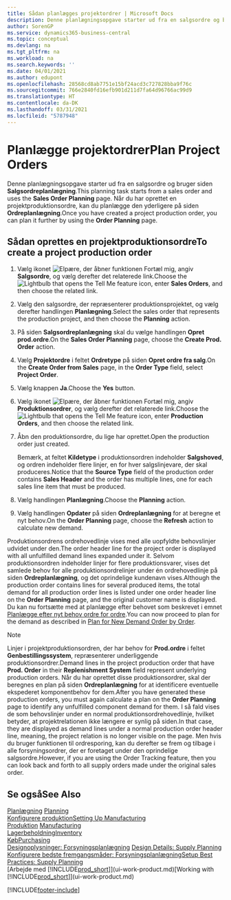 ```yaml
---
title: Sådan planlægges projektordrer | Microsoft Docs
description: Denne planlægningsopgave starter ud fra en salgsordre og bruger siden **Salgsordreplanlægning**. Når du har oprettet en projektproduktionsordre, kan du planlægge den yderligere på siden **Ordreplanlægning**.
author: SorenGP
ms.service: dynamics365-business-central
ms.topic: conceptual
ms.devlang: na
ms.tgt_pltfrm: na
ms.workload: na
ms.search.keywords: ''
ms.date: 04/01/2021
ms.author: edupont
ms.openlocfilehash: 28568cd8ab7751e15bf24acd3c727828bba9f76c
ms.sourcegitcommit: 766e2840fd16efb901d211d7fa64d96766ac99d9
ms.translationtype: HT
ms.contentlocale: da-DK
ms.lasthandoff: 03/31/2021
ms.locfileid: "5787948"
---
```

# <a name="plan-project-orders"></a><span data-ttu-id="80379-104">Planlægge projektordrer</span><span class="sxs-lookup"><span data-stu-id="80379-104">Plan Project Orders</span></span>
<span data-ttu-id="80379-105">Denne planlægningsopgave starter ud fra en salgsordre og bruger siden **Salgsordreplanlægning**.</span><span class="sxs-lookup"><span data-stu-id="80379-105">This planning task starts from a sales order and uses the **Sales Order Planning** page.</span></span> <span data-ttu-id="80379-106">Når du har oprettet en projektproduktionsordre, kan du planlægge den yderligere på siden **Ordreplanlægning**.</span><span class="sxs-lookup"><span data-stu-id="80379-106">Once you have created a project production order, you can plan it further by using the **Order Planning** page.</span></span>  

## <a name="to-create-a-project-production-order"></a><span data-ttu-id="80379-107">Sådan oprettes en projektproduktionsordre</span><span class="sxs-lookup"><span data-stu-id="80379-107">To create a project production order</span></span>  

1.  <span data-ttu-id="80379-108">Vælg ikonet ![Elpære, der åbner funktionen Fortæl mig](media/ui-search/search_small.png "Fortæl mig, hvad du vil foretage dig"), angiv **Salgsordre**, og vælg derefter det relaterede link.</span><span class="sxs-lookup"><span data-stu-id="80379-108">Choose the ![Lightbulb that opens the Tell Me feature](media/ui-search/search_small.png "Tell me what you want to do") icon, enter **Sales Orders**, and then choose the related link.</span></span>  
2.  <span data-ttu-id="80379-109">Vælg den salgsordre, der repræsenterer produktionsprojektet, og vælg derefter handlingen **Planlægning**.</span><span class="sxs-lookup"><span data-stu-id="80379-109">Select the sales order that represents the production project, and then choose the **Planning** action.</span></span>  
4.  <span data-ttu-id="80379-110">På siden **Salgsordreplanlægning** skal du vælge handlingen **Opret prod.ordre**.</span><span class="sxs-lookup"><span data-stu-id="80379-110">On the **Sales Order Planning** page, choose  the **Create Prod. Order** action.</span></span>  
5.  <span data-ttu-id="80379-111">Vælg **Projektordre** i feltet **Ordretype** på siden **Opret ordre fra salg**.</span><span class="sxs-lookup"><span data-stu-id="80379-111">On the **Create Order from Sales** page, in the **Order Type** field, select **Project Order**.</span></span>  
6.  <span data-ttu-id="80379-112">Vælg knappen **Ja**.</span><span class="sxs-lookup"><span data-stu-id="80379-112">Choose the **Yes** button.</span></span>  
7.  <span data-ttu-id="80379-113">Vælg ikonet ![Elpære, der åbner funktionen Fortæl mig](media/ui-search/search_small.png "Fortæl mig, hvad du vil foretage dig"), angiv **Produktionsordrer**, og vælg derefter det relaterede link.</span><span class="sxs-lookup"><span data-stu-id="80379-113">Choose the ![Lightbulb that opens the Tell Me feature](media/ui-search/search_small.png "Tell me what you want to do") icon, enter **Production Orders**, and then choose the related link.</span></span>
8. <span data-ttu-id="80379-114">Åbn den produktionsordre, du lige har oprettet.</span><span class="sxs-lookup"><span data-stu-id="80379-114">Open the production order just created.</span></span>  

    <span data-ttu-id="80379-115">Bemærk, at feltet **Kildetype** i produktionsordren indeholder **Salgshoved**, og ordren indeholder flere linjer, en for hver salgslinjevare, der skal produceres.</span><span class="sxs-lookup"><span data-stu-id="80379-115">Notice that the **Source Type** field of the production order contains **Sales Header** and the order has multiple lines, one for each sales line item that must be produced.</span></span>  
9. <span data-ttu-id="80379-116">Vælg handlingen **Planlægning**.</span><span class="sxs-lookup"><span data-stu-id="80379-116">Choose the **Planning** action.</span></span>
10. <span data-ttu-id="80379-117">Vælg handlingen **Opdater** på siden **Ordreplanlægning** for at beregne et nyt behov.</span><span class="sxs-lookup"><span data-stu-id="80379-117">On the **Order Planning** page, choose the **Refresh** action to calculate new demand.</span></span>  

<span data-ttu-id="80379-118">Produktionsordrens ordrehovedlinje vises med alle uopfyldte behovslinjer udvidet under den.</span><span class="sxs-lookup"><span data-stu-id="80379-118">The order header line for the project order is displayed with all unfulfilled demand lines expanded under it.</span></span> <span data-ttu-id="80379-119">Selvom produktionsordren indeholder linjer for flere produktionsvarer, vises det samlede behov for alle produktionsordrelinjer under én ordrehovedlinje på siden **Ordreplanlægning**, og det oprindelige kundenavn vises.</span><span class="sxs-lookup"><span data-stu-id="80379-119">Although the production order contains lines for several produced items, the total demand for all production order lines is listed under one order header line on the **Order Planning** page, and the original customer name is displayed.</span></span> <span data-ttu-id="80379-120">Du kan nu fortsætte med at planlægge efter behovet som beskrevet i emnet [Planlægge efter nyt behov ordre for ordre](production-how-to-plan-for-new-demand.md).</span><span class="sxs-lookup"><span data-stu-id="80379-120">You can now proceed to plan for the demand as described in [Plan for New Demand Order by Order](production-how-to-plan-for-new-demand.md).</span></span>  

> [!NOTE]  
>  <span data-ttu-id="80379-121">Linjer i projektproduktionsordren, der har behov for **Prod.ordre** i feltet **Genbestillingssystem**, repræsenterer underliggende produktionsordrer.</span><span class="sxs-lookup"><span data-stu-id="80379-121">Demand lines in the project production order that have **Prod. Order** in their **Replenishment System** field represent underlying production orders.</span></span> <span data-ttu-id="80379-122">Når du har oprettet disse produktionsordrer, skal der beregnes en plan på siden **Ordreplanlægning** for at identificere eventuelle ekspederet komponentbehov for dem.</span><span class="sxs-lookup"><span data-stu-id="80379-122">After you have generated these production orders, you must again calculate a plan on the **Order Planning** page to identify any unfulfilled component demand for them.</span></span> <span data-ttu-id="80379-123">I så fald vises de som behovslinjer under en normal produktionsordrehovedlinje, hvilket betyder, at projektrelationen ikke længere er synlig på siden.</span><span class="sxs-lookup"><span data-stu-id="80379-123">In that case, they are displayed as demand lines under a normal production order header line, meaning, the project relation is no longer visible on the page.</span></span> <span data-ttu-id="80379-124">Men hvis du bruger funktionen til ordresporing, kan du derefter se frem og tilbage i alle forsyningsordrer, der er foretaget under den oprindelige salgsordre.</span><span class="sxs-lookup"><span data-stu-id="80379-124">However, if you are using the Order Tracking feature, then you can look back and forth to all supply orders made under the original sales order.</span></span>  

## <a name="see-also"></a><span data-ttu-id="80379-125">Se også</span><span class="sxs-lookup"><span data-stu-id="80379-125">See Also</span></span>
<span data-ttu-id="80379-126">[Planlægning](production-planning.md) </span><span class="sxs-lookup"><span data-stu-id="80379-126">[Planning](production-planning.md) </span></span>  
[<span data-ttu-id="80379-127">Konfigurere produktion</span><span class="sxs-lookup"><span data-stu-id="80379-127">Setting Up Manufacturing</span></span>](production-configure-production-processes.md)  
<span data-ttu-id="80379-128">[Produktion](production-manage-manufacturing.md)  </span><span class="sxs-lookup"><span data-stu-id="80379-128">[Manufacturing](production-manage-manufacturing.md)  </span></span>  
[<span data-ttu-id="80379-129">Lagerbeholdning</span><span class="sxs-lookup"><span data-stu-id="80379-129">Inventory</span></span>](inventory-manage-inventory.md)  
[<span data-ttu-id="80379-130">Køb</span><span class="sxs-lookup"><span data-stu-id="80379-130">Purchasing</span></span>](purchasing-manage-purchasing.md)  
<span data-ttu-id="80379-131">[Designoplysninger: Forsyningsplanlægning](design-details-supply-planning.md) </span><span class="sxs-lookup"><span data-stu-id="80379-131">[Design Details: Supply Planning](design-details-supply-planning.md) </span></span>  
[<span data-ttu-id="80379-132">Konfigurere bedste fremgangsmåder: Forsyningsplanlægning</span><span class="sxs-lookup"><span data-stu-id="80379-132">Setup Best Practices: Supply Planning</span></span>](setup-best-practices-supply-planning.md)  
<span data-ttu-id="80379-133">[Arbejde med [!INCLUDE[prod_short](includes/prod_short.md)]](ui-work-product.md)</span><span class="sxs-lookup"><span data-stu-id="80379-133">[Working with [!INCLUDE[prod_short](includes/prod_short.md)]](ui-work-product.md)</span></span>


[!INCLUDE[footer-include](includes/footer-banner.md)]